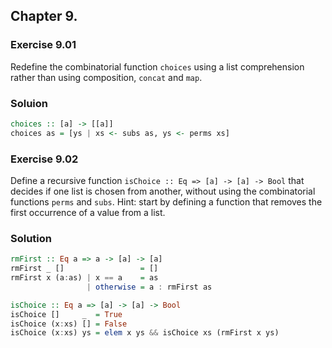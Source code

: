 ## Chapter 9.

### Exercise 9.01

Redefine the combinatorial function `choices` using a list comprehension rather
than using composition, `concat` and `map`.

### Soluion

```haskell
choices :: [a] -> [[a]]
choices as = [ys | xs <- subs as, ys <- perms xs]
```

### Exercise 9.02

Define a recursive function `isChoice :: Eq => [a] -> [a] -> Bool` that decides
if one list is chosen from another, without using the combinatorial functions
`perms` and `subs`. Hint: start by defining a function that removes the first
occurrence of a value from a list.

### Solution

```haskell
rmFirst :: Eq a => a -> [a] -> [a]
rmFirst _ []                 = []
rmFirst x (a:as) | x == a    = as
                 | otherwise = a : rmFirst as

isChoice :: Eq a => [a] -> [a] -> Bool
isChoice []     _  = True
isChoice (x:xs) [] = False
isChoice (x:xs) ys = elem x ys && isChoice xs (rmFirst x ys)
```
